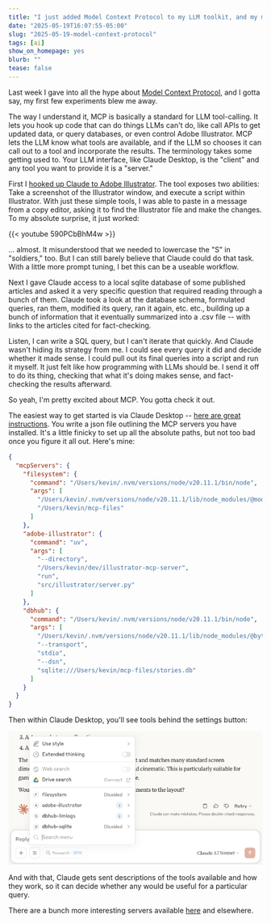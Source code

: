 ```yaml
---
title: "I just added Model Context Protocol to my LLM toolkit, and my mind is blown"
date: "2025-05-19T16:07:55-05:00"
slug: "2025-05-19-model-context-protocol"
tags: [ai]
show_on_homepage: yes
blurb: ""
tease: false
---
```


Last week I gave into all the hype about [Model Context Protocol](https://modelcontextprotocol.io/quickstart/user), and I gotta say, my first few experiments blew me away.

The way I understand it, MCP is basically a standard for LLM tool-calling. It lets you hook up code that can do things LLMs can't do, like call APIs to get updated data, or query databases, or even control Adobe Illustrator. MCP lets the LLM know what tools are available, and if the LLM so chooses it can call out to a tool and incorporate the results. The terminology takes some getting used to. Your LLM interface, like Claude Desktop, is the "client" and any tool you want to provide it is a "server."

First I [hooked up Claude to Adobe Illustrator](https://github.com/kevinschaul/illustrator-mcp-server). The tool exposes two abilities: Take a screenshot of the Illustrator window, and execute a script within Illustrator. With just these simple tools, I was able to paste in a message from a copy editor, asking it to find the Illustrator file and make the changes. To my absolute surprise, it just worked:

{{< youtube 590PCbBhM4w >}}

... almost. It misunderstood that we needed to lowercase the "S" in "soldiers," too. But I can still barely believe that Claude could do that task. With a little more prompt tuning, I bet this can be a useable workflow.

Next I gave Claude access to a local sqlite database of some published articles and asked it a very specific question that required reading through a bunch of them. Claude took a look at the database schema, formulated queries, ran them, modified its query, ran it again, etc. etc., building up a bunch of information that it eventually summarized into a .csv file -- with links to the articles cited for fact-checking.

Listen, I can write a SQL query, but I can't iterate that quickly. And Claude wasn't hiding its strategy from me. I could see every query it did and decide whether it made sense. I could pull out its final queries into a script and run it myself. It just felt like how programming with LLMs should be. I send it off to do its thing, checking that what it's doing makes sense, and fact-checking the results afterward.

So yeah, I'm pretty excited about MCP. You gotta check it out.

The easiest way to get started is via Claude Desktop -- [here are great instructions](https://modelcontextprotocol.io/quickstart/user). You write a json file outlining the MCP servers you have installed. It's a little finicky to set up all the absolute paths, but not too bad once you figure it all out. Here's mine:

```json
{
  "mcpServers": {
    "filesystem": {
      "command": "/Users/kevin/.nvm/versions/node/v20.11.1/bin/node",
      "args": [
        "/Users/kevin/.nvm/versions/node/v20.11.1/lib/node_modules/@modelcontextprotocol/server-filesystem/dist/index.js",
        "/Users/kevin/mcp-files"
      ]
    },
    "adobe-illustrator": {
      "command": "uv",
      "args": [
        "--directory",
        "/Users/kevin/dev/illustrator-mcp-server",
        "run",
        "src/illustrator/server.py"
      ]
    },
    "dbhub": {
      "command": "/Users/kevin/.nvm/versions/node/v20.11.1/bin/node",
      "args": [
        "/Users/kevin/.nvm/versions/node/v20.11.1/lib/node_modules/@bytebase/dbhub/dist/index.js",
        "--transport",
        "stdio",
        "--dsn",
        "sqlite:///Users/kevin/mcp-files/stories.db"
      ]
    }
  }
}
```

Then within Claude Desktop, you'll see tools behind the settings button:

![Screenshot of Claude Desktop settings menu](claude-settings.png)

And with that, Claude gets sent descriptions of the tools available and how they work, so it can decide whether any would be useful for a particular query.

There are a bunch more interesting servers available [here](https://modelcontextprotocol.io/examples) and elsewhere.
